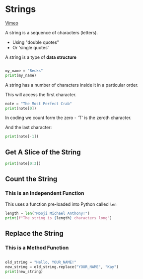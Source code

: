 # Strings

[Vimeo](https://vimeo.com/954334279/dd2abfbdd7#t=308)

A string is a sequence of characters (letters).
* Using "double quotes"
* Or 'single quotes'

A string is a type of **data structure**

```python

my_name = "Becks"
print(my_name)

````

A string has a number of characters inside it in a particular order.

This will access the first character.

```python
note = "The Most Perfect Crab"
print(note[0])
````

In coding we count form the zero - 'T' is the zeroth character.

And the last character: 

```python
print(note[-1])
````

## Get A Slice of the String

```python
print(note[0:3])
````

## Count the String
### This is an Independent Function

This uses a function pre-loaded into Python called `len`

```python
length = len("Mooji Michael Anthony!")
print(f"The string is {length} characters long")
````

## Replace the String
### This is a Method Function

```python

old_string = "Hello, YOUR_NAME!"
new_string = old_string.replace("YOUR_NAME", "Kay")
print(new_string)

````

